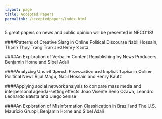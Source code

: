 ```yaml
---
layout: page
title: Accepted Papers
permalink: /acceptedpapers/index.html
---
```


>

5 great papers on news and public opinion will be presented in NECO'18! 

####Patterns of Creative Slang in Online Political Discourse
Nabil Hossain, Thanh Thuy Trang Tran and Henry Kautz

####An Exploration of Verbatim Content Republishing by News Producers
Benjamin Horne and Sibel Adali

####Analyzing Uncivil Speech Provocation and Implicit Topics in Online Political News
Rijul Magu, Nabil Hossain and Henry Kautz

####Applying social network analysis to compare mass media and interpersonal agenda-setting effects
Joao Vicente Seno Ozawa, Leandro Leonardo Batista and Diego Senise

####An Exploration of Misinformation Classification in Brazil and The U.S.
Maurício Gruppi, Benjamin Horne and Sibel Adali

